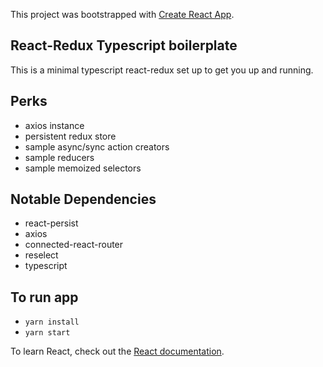 This project was bootstrapped with [Create React App](https://github.com/facebook/create-react-app).

## React-Redux Typescript boilerplate
This is a minimal typescript react-redux set up to get you up and running.

## Perks
* axios instance
* persistent redux store
* sample async/sync action creators
* sample reducers
* sample memoized selectors

## Notable Dependencies
* react-persist
* axios
* connected-react-router
* reselect
* typescript

## To run app
* `yarn install`
* `yarn start`



To learn React, check out the [React documentation](https://reactjs.org/).
